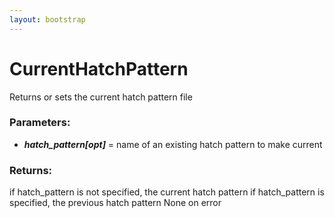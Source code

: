 ```yaml
---
layout: bootstrap
---
```


# CurrentHatchPattern

Returns or sets the current hatch pattern file
        

### Parameters:

- ***hatch_pattern[opt]*** = name of an existing hatch pattern to make current
        

### Returns:


if hatch_pattern is not specified, the current hatch pattern
if hatch_pattern is specified, the previous hatch pattern
None on error
        

